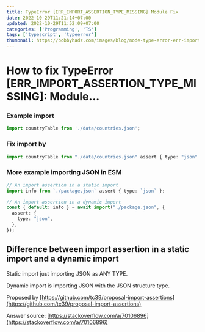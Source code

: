 ```yaml
---
title: TypeError [ERR_IMPORT_ASSERTION_TYPE_MISSING] Module Fix
date: 2022-10-29T11:21:14+07:00
updated: 2022-10-29T11:52:09+07:00
categories: ['Programming', 'TS']
tags: ['typescript', 'typeerror']
thumbnail: https://bobbyhadz.com/images/blog/node-type-error-err-import-assertion-type-missing/typeerror-err-import-assertion-type-missing.webp
---
```


# How to fix TypeError [ERR_IMPORT_ASSERTION_TYPE_MISSING]: Module...

### Example import
```typescript
import countryTable from './data/countries.json';
```
### Fix import by
```typescript
import countryTable from "./data/countries.json" assert { type: "json" };
```
### More example importing JSON in ESM
```typescript
// An import assertion in a static import
import info from `./package.json` assert { type: `json` };

// An import assertion in a dynamic import
const { default: info } = await import("./package.json", {
  assert: {
    type: "json",
  },
});
```

## Difference between import assertion in a static import and a dynamic import

Static import just importing JSON as ANY TYPE.

Dynamic import is importing JSON with the JSON structure type.

Proposed by [https://github.com/tc39/proposal-import-assertions](https://github.com/tc39/proposal-import-assertions)

Answer source: [https://stackoverflow.com/a/70106896](https://stackoverflow.com/a/70106896)
